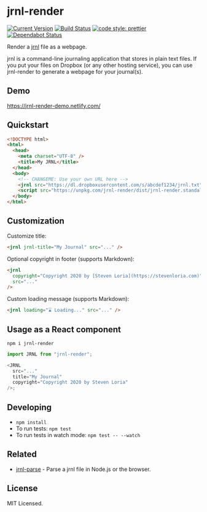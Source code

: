 # jrnl-render

[![Current Version](https://img.shields.io/npm/v/jrnl-render.svg)](https://www.npmjs.org/package/jrnl-render)
[![Build Status](https://travis-ci.org/sloria/jrnl-render.svg?branch=master)](https://travis-ci.org/sloria/jrnl-render)
[![code style: prettier](https://img.shields.io/badge/code_style-prettier-ff69b4.svg?style=flat-square)](https://github.com/prettier/prettier)
[![Dependabot Status](https://api.dependabot.com/badges/status?host=github&identifier=142367266)](https://dependabot.com)

Render a [jrnl](http://jrnl.sh) file as a webpage.

jrnl is a command-line journaling application that stores in
plain text files. If you put your files on Dropbox (or any other
hosting service), you can use jrnl-render to generate a webpage for your
journal(s).

## Demo

https://jrnl-render-demo.netlify.com/

## Quickstart

```html
<!DOCTYPE html>
<html>
  <head>
    <meta charset="UTF-8" />
    <title>My JRNL</title>
  </head>
  <body>
    <!-- CHANGEME: Use your own URL here -->
    <jrnl src="https://dl.dropboxusercontent.com/s/abcdef1234/jrnl.txt" />
    <script src="https://unpkg.com/jrnl-render/dist/jrnl-render.standalone.min.js"></script>
  </body>
</html>
```

## Customization

Customize title:

```html
<jrnl jrnl-title="My Journal" src="..." />
```

Optional copyright in footer (supports Markdown):

```html
<jrnl
  copyright="Copyright 2020 by [Steven Loria](https://stevenloria.com)"
  src="..."
/>
```

Custom loading message (supports Markdown):

```html
<jrnl loading="⌛️ Loading..." src="..." />
```

## Usage as a React component

```
npm i jrnl-render
```

```javascript
import JRNL from "jrnl-render";

<JRNL
  src="..."
  title="My Journal"
  copyright="Copyright 2020 by Steven Loria"
/>;
```

## Developing

- `npm install`
- To run tests: `npm test`
- To run tests in watch mode: `npm test -- --watch`

## Related

- [jrnl-parse](https://github.com/sloria/jrnl-parse) - Parse a jrnl file
  in Node.js or the browser.

## License

MIT Licensed.
